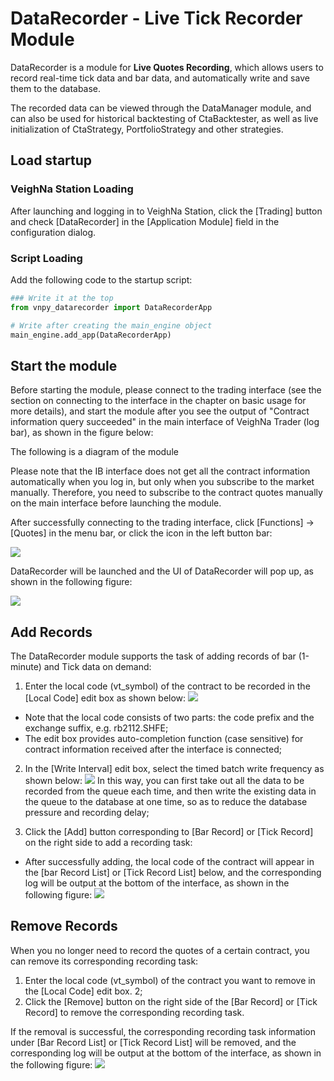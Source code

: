 # DataRecorder - Live Tick Recorder Module

DataRecorder is a module for **Live Quotes Recording**, which allows users to record real-time tick data and bar data, and automatically write and save them to the database.

The recorded data can be viewed through the DataManager module, and can also be used for historical backtesting of CtaBacktester, as well as live initialization of CtaStrategy, PortfolioStrategy and other strategies.

## Load startup

### VeighNa Station Loading

After launching and logging in to VeighNa Station, click the [Trading] button and check [DataRecorder] in the [Application Module] field in the configuration dialog.

### Script Loading

Add the following code to the startup script:

```python 3
### Write it at the top
from vnpy_datarecorder import DataRecorderApp

# Write after creating the main_engine object
main_engine.add_app(DataRecorderApp)
```

## Start the module

Before starting the module, please connect to the trading interface (see the section on connecting to the interface in the chapter on basic usage for more details), and start the module after you see the output of "Contract information query succeeded" in the main interface of VeighNa Trader (log bar), as shown in the figure below:

The following is a diagram of the module [](https://vnpy-doc.oss-cn-shanghai.aliyuncs.com/cta_strategy/1.png)

Please note that the IB interface does not get all the contract information automatically when you log in, but only when you subscribe to the market manually. Therefore, you need to subscribe to the contract quotes manually on the main interface before launching the module.

After successfully connecting to the trading interface, click [Functions] -> [Quotes] in the menu bar, or click the icon in the left button bar:

![](https://vnpy-doc.oss-cn-shanghai.aliyuncs.com/data_recorder/1.png)

DataRecorder will be launched and the UI of DataRecorder will pop up, as shown in the following figure:

![](https://vnpy-doc.oss-cn-shanghai.aliyuncs.com/data_recorder/4.png)


## Add Records

The DataRecorder module supports the task of adding records of bar (1-minute) and Tick data on demand:

1. Enter the local code (vt_symbol) of the contract to be recorded in the [Local Code] edit box as shown below:
![](https://vnpy-doc.oss-cn-shanghai.aliyuncs.com/data_recorder/5.png)
- Note that the local code consists of two parts: the code prefix and the exchange suffix, e.g. rb2112.SHFE;
- The edit box provides auto-completion function (case sensitive) for contract information received after the interface is connected;

2. In the [Write Interval] edit box, select the timed batch write frequency as shown below:
![](https://vnpy-doc.oss-cn-shanghai.aliyuncs.com/data_recorder/6.png)
In this way, you can first take out all the data to be recorded from the queue each time, and then write the existing data in the queue to the database at one time, so as to reduce the database pressure and recording delay;

3. Click the [Add] button corresponding to [Bar Record] or [Tick Record] on the right side to add a recording task:

- After successfully adding, the local code of the contract will appear in the [bar Record List] or [Tick Record List] below, and the corresponding log will be output at the bottom of the interface, as shown in the following figure:
![](https://vnpy-doc.oss-cn-shanghai.aliyuncs.com/data_recorder/10.png)


## Remove Records

When you no longer need to record the quotes of a certain contract, you can remove its corresponding recording task:

1. Enter the local code (vt_symbol) of the contract you want to remove in the [Local Code] edit box. 2;
2. Click the [Remove] button on the right side of the [Bar Record] or [Tick Record] to remove the corresponding recording task.

If the removal is successful, the corresponding recording task information under [Bar Record List] or [Tick Record List] will be removed, and the corresponding log will be output at the bottom of the interface, as shown in the following figure:
![](https://vnpy-doc.oss-cn-shanghai.aliyuncs.com/data_recorder/9.png)
